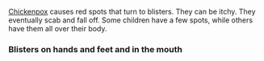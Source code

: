 [Chickenpox](http://www.nhs.uk/conditions/chickenpox/Pages/Introduction.aspx)
causes red spots that turn to blisters. They can be itchy. They eventually scab
and fall off. Some children have a few spots, while others have them all over
their body.

### Blisters on hands and feet and in the mouth
